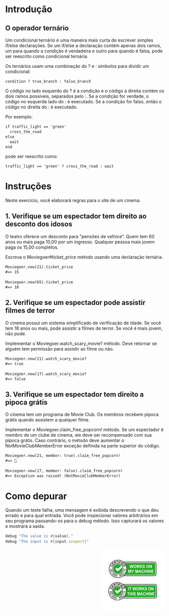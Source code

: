 # Introdução
## O operador ternário
Um condicional ternário é uma maneira mais curta de escrever simples if/else declarações. Se um if/else a declaração contém apenas dois ramos, um para quando a condição é verdadeira e outro para quando é falsa, pode ser reescrito como condicional ternária.

Os ternários usam uma combinação do ? e : símbolos para dividir um condicional:

```
condition ? true_branch : false_branch
```

O código no lado esquerdo do ? é a condição e o código à direita contém os dois ramos possíveis, separados pelo :. Se a condição for verdade, o código no esquerda lado do : é executado. Se a condição for falso, então o código no direita do : é executado.

Por exemplo:

```
if traffic_light == 'green'
  cross_the_road
else
  wait
end
```

pode ser reescrito como:

```
traffic_light == 'green' ? cross_the_road : wait    
```

# Instruções
Neste exercício, você elaborará regras para o site de um cinema.

## 1. Verifique se um espectador tem direito ao desconto dos idosos
O teatro oferece um desconto para "pensões de velhice". Quem tem 60 anos ou mais paga 10,00 por um ingresso. Qualquer pessoa mais jovem paga os 15,00 completos.

Escreva o Moviegoer#ticket_price método usando uma declaração ternária.

```
Moviegoer.new(21).ticket_price
#=> 15

Moviegoer.new(65).ticket_price
#=> 10
```

## 2. Verifique se um espectador pode assistir filmes de terror
O cinema possui um sistema simplificado de verificação de idade. Se você tem 18 anos ou mais, pode assistir a filmes de terror. Se você é mais jovem, não pode.

Implementar o Moviegoer.watch_scary_movie? método. Deve retornar se alguém tem permissão para assistir ao filme ou não.

```
Moviegoer.new(21).watch_scary_movie?
#=> true

Moviegoer.new(17).watch_scary_movie?
#=> false
```

## 3. Verifique se um espectador tem direito a pipoca grátis
O cinema tem um programa de Movie Club. Os membros recebem pipoca grátis quando assistem a qualquer filme.

Implementar o Moviegoer.claim_free_popcorn! método. Se um espectador é membro de um clube de cinema, ele deve ser recompensado com sua pipoca grátis. Caso contrário, o método deve aumentar o NotMovieClubMemberError exceção definida na parte superior do código.

```
Moviegoer.new(21, member: true).claim_free_popcorn!
#=> 🍿

Moviegoer.new(17, member: false).claim_free_popcorn!
#=> Exception was raised! (NotMovieClubMemberError)
```

# Como depurar
Quando um teste falha, uma mensagem é exibida descrevendo o que deu errado e para qual entrada. Você pode inspecionar valores arbitrários em seu programa passando-os para o debug método. Isso capturará os valores e mostrará a saída.

``` ruby
debug "The value is #{value}."
debug "The input is #{input.inspect}"
```

<div><img align="right" src="../assets/my_machine.png" alt="my_machine" width="200"></div>
